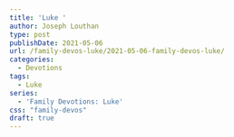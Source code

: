 ```yaml
---
title: 'Luke '
author: Joseph Louthan
type: post
publishDate: 2021-05-06
url: /family-devos-luke/2021-05-06-family-devos-luke/
categories:
  - Devotions
tags:
  - Luke
series:
  - 'Family Devotions: Luke'
css: "family-devos"
draft: true
---
```

